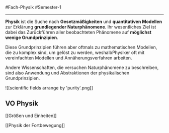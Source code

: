 #Fach-Physik #Semester-1

---

**Physik** ist die Suche nach **Gesetzmäßigkeiten** und **quantitativen Modellen** zur Erklärung **grundlegender Naturphänomene**. Ihr wesentliches Ziel ist dabei das Zurückführen aller beobachteten Phänomene auf **möglichst wenige Grundprinzipien**. 

Diese Grundprinzipien führen aber oftmals zu mathematischen Modellen, die zu komplex sind, um gelöst zu werden, weshalbPhysiker oft mit vereinfachten Modellen und Annäherungsverfahren arbeiten.

Andere Wissenschaften, die versuchen Naturphänomene zu beschreiben, sind also Anwendung und Abstraktionen der physikalischen Grundprinzipien.

![[scientific fields arrange by 'purity'.png]]

## VO Physik
[[Größen und Einheiten]]

[[Physik der Fortbewegung]]